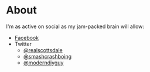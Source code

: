 # About

I'm as active on social as my jam-packed brain will allow:

  * [Facebook](https://facebook.com/realestateinscottsdale)
  * Twitter
    * [@realscottsdale](https://twitter.com/realscottsdale)
    * [@smashcrashboing](https://twitter.com/smashcrashboing)
    * [@moderndiyguy](https://https://twitter.com/ModernDIYGuy)